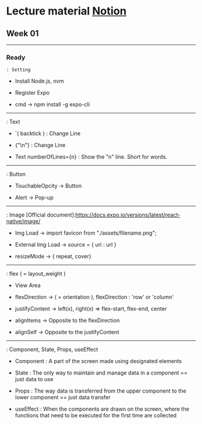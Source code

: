 # Lecture material [Notion](https://www.notion.so/1-7bcde8436a3d484f871fa94370bec195#81dc7445d91e4f528d0aa1469b569b39)

## Week 01

---

### Ready

    : Setting

- Install Node.js, nvm

- Register Expo

- cmd -> npm install -g expo-cli

---

: Text

- `( backtick ) : Change Line

- {"\n"} : Change Line

- Text numberOfLines={n} : Show the "n" line. Short for words.

---

: Button

- TouchableOpcity -> Button

- Alert -> Pop-up

---

: Image [Official document]:https://docs.expo.io/versions/latest/react-native/image/

- Img Load -> import favicon from "./assets/filename.png";

- External Img Load -> source = { uri : url }

- resizeMode -> { repeat, cover}

---

: flex ( = layout_weight )

- View Area

- flexDirection -> ( = orientation ), flexDirection : 'row' or 'column'

- justifyContent -> left(x), right(x) => flex-start, flex-end, center

- alignItems -> Opposite to the flexDirection

- alignSelf -> Opposite to the justifyContent

---

: Component, State, Props, useEffect

- Component : A part of the screen made using designated elements

- State : The only way to maintain and manage data in a component == just data to use

- Props : The way data is transferred from the upper component to the lower component == just data transfer

- useEffect : When the components are drawn on the screen, where the functions that need to be executed for the first time are collected
